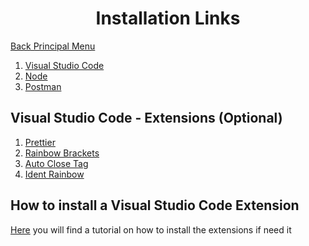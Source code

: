 <h1 align="center">Installation Links</h1>

[Back Principal Menu](../../README.md)
1. [Visual Studio Code](https://code.visualstudio.com/)
2. [Node](https://nodejs.org/en/)
3. [Postman](https://www.postman.com/)

## Visual Studio Code - Extensions (Optional)

1. [Prettier](https://marketplace.visualstudio.com/items?itemName=esbenp.prettier-vscode)
2. [Rainbow Brackets](https://marketplace.visualstudio.com/items?itemName=2gua.rainbow-brackets)
3. [Auto Close Tag](https://marketplace.visualstudio.com/items?itemName=formulahendry.auto-close-tag)
4. [Ident Rainbow](https://marketplace.visualstudio.com/items?itemName=oderwat.indent-rainbow)

## How to install a Visual Studio Code Extension

[Here](https://code.visualstudio.com/learn/get-started/extensions) you will find a tutorial on how to install the extensions if need it